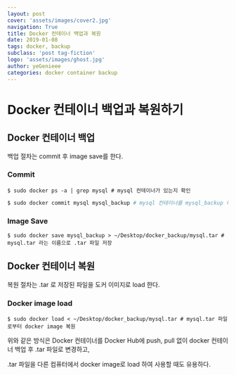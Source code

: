 ```yaml
---
layout: post
cover: 'assets/images/cover2.jpg'
navigation: True
title: Docker 컨테이너 백업과 복원
date: 2019-01-08
tags: docker, backup
subclass: 'post tag-fiction'
logo: 'assets/images/ghost.jpg'
author: yeGenieee
categories: docker container backup
---
```


# Docker 컨테이너 백업과 복원하기

## Docker 컨테이너 백업

백업 절차는 commit 후 image save를 한다.



### Commit

```shell
$ sudo docker ps -a | grep mysql # mysql 컨테이너가 있는지 확인
```

```zsh
$ sudo docker commit mysql mysql_backup # mysql 컨테이너를 mysql_backup 이라는 이미지로 저장
```



### Image Save

```shell
$ sudo docker save mysql_backup > ~/Desktop/docker_backup/mysql.tar # mysql.tar 라는 이름으로 .tar 파일 저장
```



## Docker 컨테이너 복원

복원 절차는 .tar 로 저장된 파일을 도커 이미지로 load 한다.



### Docker image load

```shell
$ sudo docker load < ~/Desktop/docker_backup/mysql.tar # mysql.tar 파일로부터 docker image 복원
```



위와 같은 방식은 Docker 컨테이너를 Docker Hub에 push, pull 없이 docker 컨테이너 백업 후 .tar 파일로 변경하고, 

.tar 파일을 다른 컴퓨터에서 docker image로 load 하여 사용할 때도 유용하다.



